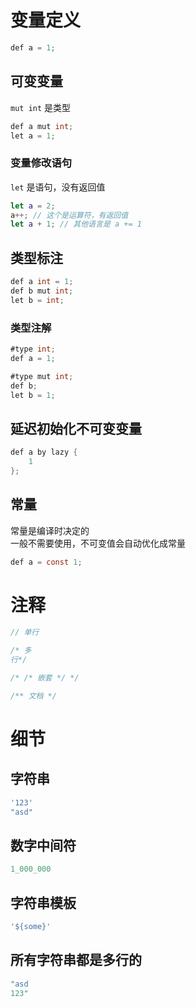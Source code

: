 # 变量定义

```rust
def a = 1;
```

## 可变变量

`mut int` 是类型

```cc
def a mut int;
let a = 1;
```

### 变量修改语句

`let` 是语句，没有返回值  

```swift
let a = 2;
a++; // 这个是运算符，有返回值
let a + 1; // 其他语言是 a += 1
```

## 类型标注

```cs
def a int = 1;
def b mut int;
let b = int;
```

### 类型注解

```cs
#type int;
def a = 1;

#type mut int;
def b;
let b = 1;
```

## 延迟初始化不可变变量

```cs
def a by lazy {
    1
};
```

## 常量
常量是编译时决定的  
一般不需要使用，不可变值会自动优化成常量  

```cs
def a = const 1;
```

# 注释
```swift
// 单行

/* 多
行*/

/* /* 嵌套 */ */

/** 文档 */
```
# 细节 

## 字符串
```js
'123'
"asd"
```

## 数字中间符
```kotlin
1_000_000
```

## 字符串模板
```dart
'${some}'
```
## 所有字符串都是多行的  
```c
"asd
123"
```